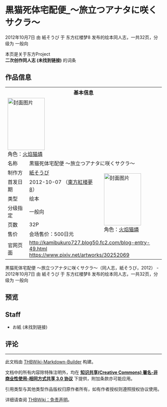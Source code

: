 # 黒猫死体宅配便_～旅立つアナタに咲くサクラ～

<!-- source html: G:\repos\THBWiki-Markdown-Builder\THBWikiMarkdown\Temp\main\3\39\ns0%3A%E9%BB%92%E7%8C%AB%E6%AD%BB%E4%BD%93%E5%AE%85%E9%85%8D%E4%BE%BF_%EF%BD%9E%E6%97%85%E7%AB%8B%E3%81%A4%E3%82%A2%E3%83%8A%E3%82%BF%E3%81%AB%E5%92%B2%E3%81%8F%E3%82%B5%E3%82%AF%E3%83%A9%EF%BD%9E.html -->

2012年10月7日 由 紙そうび 于 东方红楼梦8 发布的绘本同人志，一共32页，分级为 一般向

本页是关于东方Project  
 **二次创作同人志 (未找到链接)** 的词条

## 作品信息

<table><tbody><tr><th colspan="3">基本信息</th></tr><tr><td class="cover-artwork-mobile" colspan="2"><a href="./文件-黒猫死体宅配便_～旅立つアナタに咲くサクラ～封面.png.md" class="image" title="封面图片"><img alt="封面图片" src="https://upload.thwiki.cc/thumb/0/08/%E9%BB%92%E7%8C%AB%E6%AD%BB%E4%BD%93%E5%AE%85%E9%85%8D%E4%BE%BF_%EF%BD%9E%E6%97%85%E7%AB%8B%E3%81%A4%E3%82%A2%E3%83%8A%E3%82%BF%E3%81%AB%E5%92%B2%E3%81%8F%E3%82%B5%E3%82%AF%E3%83%A9%EF%BD%9E%E5%B0%81%E9%9D%A2.png/119px-%E9%BB%92%E7%8C%AB%E6%AD%BB%E4%BD%93%E5%AE%85%E9%85%8D%E4%BE%BF_%EF%BD%9E%E6%97%85%E7%AB%8B%E3%81%A4%E3%82%A2%E3%83%8A%E3%82%BF%E3%81%AB%E5%92%B2%E3%81%8F%E3%82%B5%E3%82%AF%E3%83%A9%EF%BD%9E%E5%B0%81%E9%9D%A2.png" decoding="async" loading="lazy" width="119" height="168" srcset="https://upload.thwiki.cc/thumb/0/08/%E9%BB%92%E7%8C%AB%E6%AD%BB%E4%BD%93%E5%AE%85%E9%85%8D%E4%BE%BF_%EF%BD%9E%E6%97%85%E7%AB%8B%E3%81%A4%E3%82%A2%E3%83%8A%E3%82%BF%E3%81%AB%E5%92%B2%E3%81%8F%E3%82%B5%E3%82%AF%E3%83%A9%EF%BD%9E%E5%B0%81%E9%9D%A2.png/178px-%E9%BB%92%E7%8C%AB%E6%AD%BB%E4%BD%93%E5%AE%85%E9%85%8D%E4%BE%BF_%EF%BD%9E%E6%97%85%E7%AB%8B%E3%81%A4%E3%82%A2%E3%83%8A%E3%82%BF%E3%81%AB%E5%92%B2%E3%81%8F%E3%82%B5%E3%82%AF%E3%83%A9%EF%BD%9E%E5%B0%81%E9%9D%A2.png 1.5x, https://upload.thwiki.cc/thumb/0/08/%E9%BB%92%E7%8C%AB%E6%AD%BB%E4%BD%93%E5%AE%85%E9%85%8D%E4%BE%BF_%EF%BD%9E%E6%97%85%E7%AB%8B%E3%81%A4%E3%82%A2%E3%83%8A%E3%82%BF%E3%81%AB%E5%92%B2%E3%81%8F%E3%82%B5%E3%82%AF%E3%83%A9%EF%BD%9E%E5%B0%81%E9%9D%A2.png/238px-%E9%BB%92%E7%8C%AB%E6%AD%BB%E4%BD%93%E5%AE%85%E9%85%8D%E4%BE%BF_%EF%BD%9E%E6%97%85%E7%AB%8B%E3%81%A4%E3%82%A2%E3%83%8A%E3%82%BF%E3%81%AB%E5%92%B2%E3%81%8F%E3%82%B5%E3%82%AF%E3%83%A9%EF%BD%9E%E5%B0%81%E9%9D%A2.png 2x" data-file-width="1000" data-file-height="1412"></a><div class="cover-char">角色：<a href="./火焰猫燐.md" title="火焰猫燐">火焰猫燐</a></div></td>
</tr><tr><td class="label">名称</td><td colspan="2"> 黒猫死体宅配便 ～旅立つアナタに咲くサクラ～ </td></tr><tr><td class="label">制作方</td><td><a href="./紙そうび.md" title="紙そうび">紙そうび</a></td><td class="cover-artwork" rowspan="6" style="min-width:168px;"><a href="./文件-黒猫死体宅配便_～旅立つアナタに咲くサクラ～封面.png.md" class="image" title="封面图片"><img alt="封面图片" src="https://upload.thwiki.cc/thumb/0/08/%E9%BB%92%E7%8C%AB%E6%AD%BB%E4%BD%93%E5%AE%85%E9%85%8D%E4%BE%BF_%EF%BD%9E%E6%97%85%E7%AB%8B%E3%81%A4%E3%82%A2%E3%83%8A%E3%82%BF%E3%81%AB%E5%92%B2%E3%81%8F%E3%82%B5%E3%82%AF%E3%83%A9%EF%BD%9E%E5%B0%81%E9%9D%A2.png/119px-%E9%BB%92%E7%8C%AB%E6%AD%BB%E4%BD%93%E5%AE%85%E9%85%8D%E4%BE%BF_%EF%BD%9E%E6%97%85%E7%AB%8B%E3%81%A4%E3%82%A2%E3%83%8A%E3%82%BF%E3%81%AB%E5%92%B2%E3%81%8F%E3%82%B5%E3%82%AF%E3%83%A9%EF%BD%9E%E5%B0%81%E9%9D%A2.png" decoding="async" loading="lazy" width="119" height="168" srcset="https://upload.thwiki.cc/thumb/0/08/%E9%BB%92%E7%8C%AB%E6%AD%BB%E4%BD%93%E5%AE%85%E9%85%8D%E4%BE%BF_%EF%BD%9E%E6%97%85%E7%AB%8B%E3%81%A4%E3%82%A2%E3%83%8A%E3%82%BF%E3%81%AB%E5%92%B2%E3%81%8F%E3%82%B5%E3%82%AF%E3%83%A9%EF%BD%9E%E5%B0%81%E9%9D%A2.png/178px-%E9%BB%92%E7%8C%AB%E6%AD%BB%E4%BD%93%E5%AE%85%E9%85%8D%E4%BE%BF_%EF%BD%9E%E6%97%85%E7%AB%8B%E3%81%A4%E3%82%A2%E3%83%8A%E3%82%BF%E3%81%AB%E5%92%B2%E3%81%8F%E3%82%B5%E3%82%AF%E3%83%A9%EF%BD%9E%E5%B0%81%E9%9D%A2.png 1.5x, https://upload.thwiki.cc/thumb/0/08/%E9%BB%92%E7%8C%AB%E6%AD%BB%E4%BD%93%E5%AE%85%E9%85%8D%E4%BE%BF_%EF%BD%9E%E6%97%85%E7%AB%8B%E3%81%A4%E3%82%A2%E3%83%8A%E3%82%BF%E3%81%AB%E5%92%B2%E3%81%8F%E3%82%B5%E3%82%AF%E3%83%A9%EF%BD%9E%E5%B0%81%E9%9D%A2.png/238px-%E9%BB%92%E7%8C%AB%E6%AD%BB%E4%BD%93%E5%AE%85%E9%85%8D%E4%BE%BF_%EF%BD%9E%E6%97%85%E7%AB%8B%E3%81%A4%E3%82%A2%E3%83%8A%E3%82%BF%E3%81%AB%E5%92%B2%E3%81%8F%E3%82%B5%E3%82%AF%E3%83%A9%EF%BD%9E%E5%B0%81%E9%9D%A2.png 2x" data-file-width="1000" data-file-height="1412"></a><div class="cover-char">角色：<a href="./火焰猫燐.md" title="火焰猫燐">火焰猫燐</a></div></td>
</tr><tr><td class="label">首发日期</td><td>2012-10-07&#160;（<a href="/展会作品列表?e=%E4%B8%9C%E6%96%B9%E7%BA%A2%E6%A5%BC%E6%A2%A6%238">東方紅楼夢8</a>）</td></tr><tr><td class="label">类型</td><td>绘本</td></tr><tr><td class="label">分级指定</td><td>一般向</td></tr><tr><td class="label">页数</td><td>32P</td></tr><tr><td class="label">售价</td><td>会场售价：500日元</td></tr>
<tr><td class="label">官网页面</td><td colspan="2"><a rel="nofollow" class="external free" href="http://kamibukuro727.blog50.fc2.com/blog-entry-49.html">http://kamibukuro727.blog50.fc2.com/blog-entry-49.html</a><br><a rel="nofollow" class="external free" href="https://www.pixiv.net/artworks/30252069">https://www.pixiv.net/artworks/30252069</a></td></tr></tbody></table>

黒猫死体宅配便 ～旅立つアナタに咲くサクラ～（同人志，紙そうび，2012） - 2012年10月7日 由 紙そうび 于 东方红楼梦8 发布的绘本同人志，一共32页，分级为 一般向

## 预览

## Staff
- お紙 (未找到链接)


## 评论




---

此文档由 [THBWiki-Markdown-Builder](https://github.com/Delsin-Yu/THBWiki-Markdown-Builder) 构建。

文档中的所有内容除特殊注明外，均在 [**知识共享(Creative Commons) 署名-非商业性使用-相同方式共享 3.0 协议**](https://creativecommons.org/licenses/by-sa/3.0/deed.zh-hans) 下提供，附加条款亦可能应用。

引用类型与其他类型作品版权归原作者所有，如有作者授权则遵照授权协议使用。

详细请查阅 [THBWiki：免责声明](https://thbwiki.cc/THBWiki:%E5%85%8D%E8%B4%A3%E5%A3%B0%E6%98%8E)。

